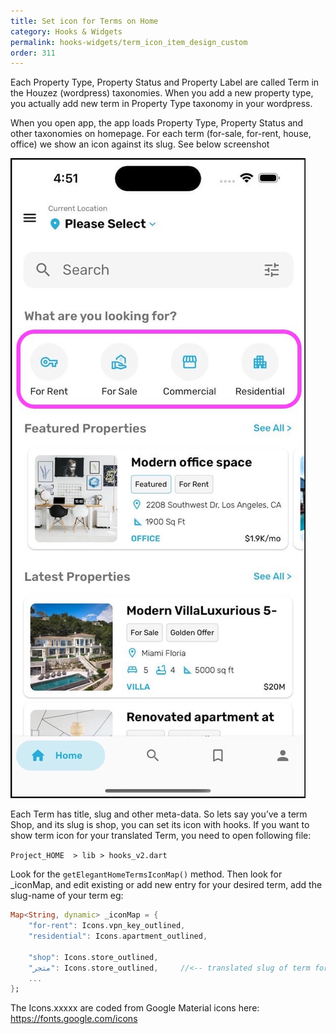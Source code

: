 ```yaml
---
title: Set icon for Terms on Home
category: Hooks & Widgets
permalink: hooks-widgets/term_icon_item_design_custom
order: 311
---
```


Each Property Type, Property Status and Property Label are called Term in the Houzez (wordpress) taxonomies. When you add a new property type, you actually add new term in Property Type taxonomy in your wordpress.

When you open app, the app loads Property Type, Property Status and other taxonomies on homepage. For each term (for-sale, for-rent, house, office) we show an icon against its slug. See below screenshot

![Houzi home term icon](../../images/houzi-home-term-icons.jpg)

Each Term has title, slug and other meta-data. So lets say you’ve a term Shop, and its slug is shop, you can set its icon with hooks. If you want to show term icon for your translated Term, you need to open following file:

`Project_HOME  > lib > hooks_v2.dart`

Look for the `getElegantHomeTermsIconMap()` method. Then look for _iconMap, and edit existing or add new entry for your desired term, add the slug-name of your term eg: 

```dart
Map<String, dynamic> _iconMap = {
    "for-rent": Icons.vpn_key_outlined,
    "residential": Icons.apartment_outlined,

    "shop": Icons.store_outlined,
    "متجر": Icons.store_outlined,     //<-- translated slug of term for shop
    ...
};
```


The Icons.xxxxx are coded from Google Material icons here: https://fonts.google.com/icons
